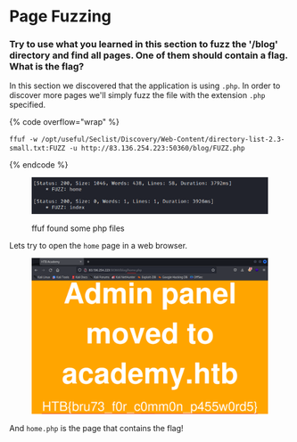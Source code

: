 # Page Fuzzing

### Try to use what you learned in this section to fuzz the '/blog' directory and find all pages. One of them should contain a flag. What is the flag?

In this section we discovered that the application is using `.php`. In order to discover more pages we'll simply fuzz the file with the extension `.php` specified.

{% code overflow="wrap" %}
```shell
ffuf -w /opt/useful/Seclist/Discovery/Web-Content/directory-list-2.3-small.txt:FUZZ -u http://83.136.254.223:50360/blog/FUZZ.php
```
{% endcode %}

<figure><img src="../../../.gitbook/assets/image (1) (1) (1) (1) (1) (1) (1) (1) (1) (1) (1) (1) (1) (1) (1) (1) (1) (1) (1).png" alt=""><figcaption><p>ffuf found some php files</p></figcaption></figure>

Lets try to open the `home` page in a web browser.

<figure><img src="../../../.gitbook/assets/image (3) (1) (1) (1) (1) (1) (1) (1) (1) (1) (1) (1).png" alt=""><figcaption></figcaption></figure>

And `home.php` is the page that contains the flag!
